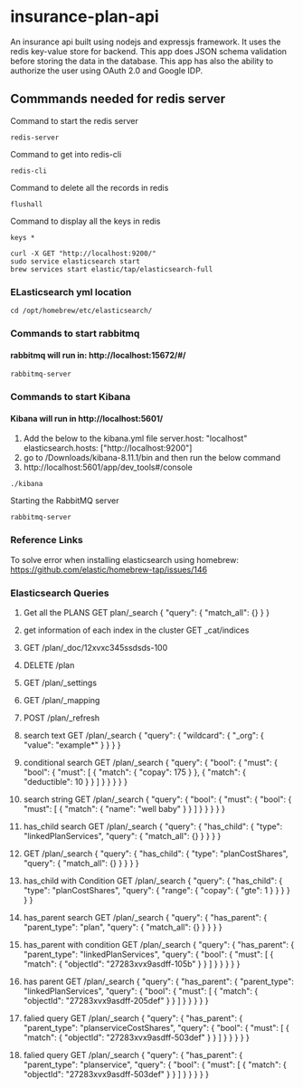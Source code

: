 # insurance-plan-api

An insurance api built using nodejs and expressjs framework. It uses the redis key-value store for backend. This app does JSON schema validation before storing the data in the database. This app has also the ability to authorize the user using OAuth 2.0 and Google IDP.

## Commmands needed for redis server

Command to start the redis server
```
redis-server
```

Command to get into redis-cli
```
redis-cli
```

Command to delete all the records in redis
```
flushall
```
Command to display all the keys in redis
```
keys *
```

```
curl -X GET "http://localhost:9200/"
sudo service elasticsearch start
brew services start elastic/tap/elasticsearch-full
```

### ELasticsearch yml location
```
cd /opt/homebrew/etc/elasticsearch/
```

### Commands to start rabbitmq
#### rabbitmq will run in: http://localhost:15672/#/
```
rabbitmq-server   
```


### Commands to start Kibana
#### Kibana will run in http://localhost:5601/
1. Add the below to the kibana.yml file
    server.host: "localhost"
    elasticsearch.hosts: ["http://localhost:9200"]
2. go to /Downloads/kibana-8.11.1/bin and then run the below command
3. http://localhost:5601/app/dev_tools#/console
```
./kibana
```

Starting the RabbitMQ server
```
rabbitmq-server
```
### Reference Links

To solve error when installing elasticsearch using homebrew: https://github.com/elastic/homebrew-tap/issues/146

### Elasticsearch Queries

1. Get all the PLANS
GET plan/_search
{
  "query": {
    "match_all": {}
  }
}

2. get information of each index in the cluster
GET _cat/indices

3. GET /plan/_doc/12xvxc345ssdsds-100

4. DELETE /plan

5. GET /plan/_settings

6. GET /plan/_mapping

7. POST /plan/_refresh

8. search text
GET /plan/_search
{
  "query": {
    "wildcard": {
      "_org": {
        "value": "example*"
      }
    }
  }
}

9. conditional search
GET /plan/_search
{
  "query": {
    "bool": {
      "must": {
        "bool": {
          "must": [
            {
              "match": {
                "copay": 175
              }
            },
            {
              "match": {
                "deductible": 10
              }
            }
          ]
        }
      }
    }
  }
}

10. search string
GET /plan/_search
{
  "query": {
    "bool": {
      "must": {
        "bool": {
          "must": [
            {
              "match": {
                "name": "well baby"
              }
            }
          ]
        }
      }
    }
  }
}

11. has_child search
GET /plan/_search
{
  "query": {
    "has_child": {
      "type": "linkedPlanServices",
      "query": {
        "match_all": {}
      }
    }
  }
}

12. GET /plan/_search
{
  "query": {
    "has_child": {
      "type": "planCostShares",  
      "query": {
        "match_all": {}
      }
    }
  }
}

13. has_child with Condition
GET /plan/_search
{
  "query": {
    "has_child": {
      "type": "planCostShares",
      "query": {
        "range": {
          "copay": {
            "gte": 1
          }
        }
      }
    }
  }
}

14. has_parent search
GET /plan/_search
{
  "query": {
    "has_parent": {
      "parent_type": "plan", 
      "query": {
        "match_all": {}
      }
    }
  }
}

15. has_parent with condition
GET /plan/_search
{
  "query": {
    "has_parent": {
      "parent_type": "linkedPlanServices",
      "query": {
        "bool": {
          "must": [
            {
              "match": {
                "objectId": "27283xvx9asdff-105b"
              }
            }
          ]
        }
      }
    }
  }
}

16. has parent
GET /plan/_search
{
  "query": {
    "has_parent": {
      "parent_type": "linkedPlanServices",
      "query": {
        "bool": {
          "must": [
            {
              "match": {
                "objectId": "27283xvx9asdff-205def"
              }
            }
          ]
        }
      }
    }
  }
}

17. falied query
GET /plan/_search
{
  "query": {
    "has_parent": {
      "parent_type": "planserviceCostShares",
      "query": {
        "bool": {
          "must": [
            {
              "match": {
                "objectId": "27283xvx9asdff-503def"
              }
            }
          ]
        }
      }
    }
  }
}

18. falied query
GET /plan/_search
{
  "query": {
    "has_parent": {
      "parent_type": "planservice",
      "query": {
        "bool": {
          "must": [
            {
              "match": {
                "objectId": "27283xvx9asdff-503def"
              }
            }
          ]
        }
      }
    }
  }
}




